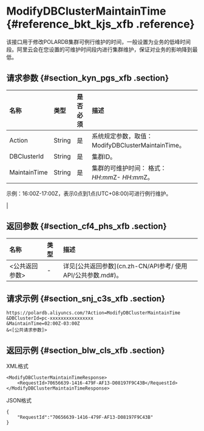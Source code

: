 # ModifyDBClusterMaintainTime {#reference_bkt_kjs_xfb .reference}

该接口用于修改POLARDB集群可例行维护的时间，一般设置为业务的低峰时间段。阿里云会在您设置的可维护时间段内进行集群维护，保证对业务的影响降到最低。

## 请求参数 {#section_kyn_pgs_xfb .section}

|名称|类型|是否必须|描述|
|:-|:-|:---|:-|
|Action|String|是|系统规定参数，取值：ModifyDBClusterMaintainTime。|
|DBClusterId|String|是|集群ID。|
|MaintainTime|String|是|集群的可维护时间： 格式：*HH:mm*Z- *HH:mm*Z。

 示例：16:00Z-17:00Z，表示0点到1点\(UTC+08:00\)可进行例行维护。

 |

## 返回参数 {#section_cf4_phs_xfb .section}

|名称|类型|描述|
|:-|:-|:-|
|<公共返回参数\>|-|详见[公共返回参数](cn.zh-CN/API参考/ 使用API/公共参数.md#)。|

## 请求示例 {#section_snj_c3s_xfb .section}

```
https://polardb.aliyuncs.com/?Action=ModifyDBClusterMaintainTime
&DBClusterId=pc-xxxxxxxxxxxxxxxx
&MaintainTime=02:00Z-03:00Z
&<[公共请求参数]>
```

## 返回示例 {#section_blw_cls_xfb .section}

XML格式

```
<ModifyDBClusterMaintainTimeResponse>  
	<RequestId>70656639-1416-479F-AF13-D08197F9C43B</RequestId>
</ModifyDBClusterMaintainTimeResponse>
```

JSON格式

```
{
    "RequestId":"70656639-1416-479F-AF13-D08197F9C43B"
}
```

